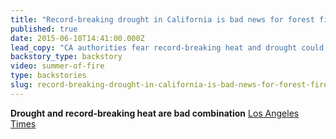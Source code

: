 ```yaml
---
title: "Record-breaking drought in California is bad news for forest fires"
published: true
date: 2015-06-10T14:41:00.000Z
lead_copy: "CA authorities fear record-breaking heat and drought could lead to bad wildfires. But lessons learned from the Yellowstone fire of 1988 may help. "
backstory_type: backstory
video: summer-of-fire
type: backstories
slug: record-breaking-drought-in-california-is-bad-news-for-forest-fires
---
```


**Drought and record-breaking heat are bad combination**
[Los Angeles Times](http://www.latimes.com/local/lanow/la-me-ln-fire-season-starts-20150609-story.html)

